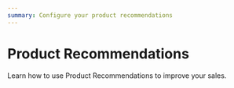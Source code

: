 ```yaml
---
summary: Configure your product recommendations
---
```


# Product Recommendations

Learn how to use Product Recommendations to improve your sales.
